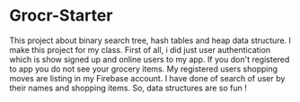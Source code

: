 # Grocr-Starter

  This project about binary search tree, hash tables and heap data structure. I make this project for my class. 
    First of all, i did just user authentication which is show signed up and online users to my app. If you don't registered to app 
  you do not see your grocery items. My registered users shopping moves are listing in my Firebase account. I have done of search of user
  by their names and shopping items.
    So, data structures are so fun !
